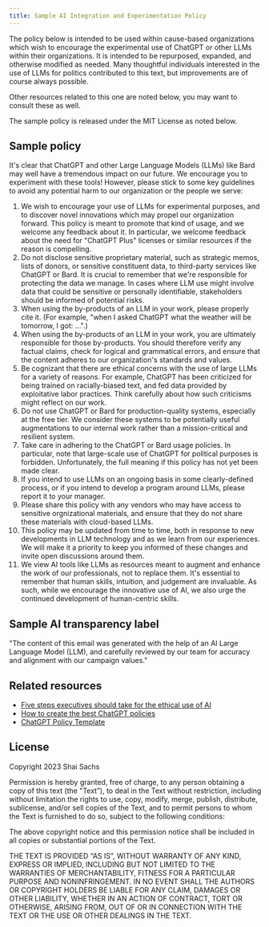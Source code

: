 ```yaml
---
title: Sample AI Integration and Experimentation Policy
---
```


The policy below is intended to be used within cause-based organizations which wish to encourage the experimental use of ChatGPT or other LLMs within their organizations. It is intended to be repurposed, expanded, and otherwise modified as needed. Many thoughtful individuals interested in the use of LLMs for politics contributed to this text, but improvements are of course always possible.

Other resources related to this one are noted below, you may want to consult these as well.

The sample policy is released under the MIT License as noted below.

## Sample policy

It's clear that ChatGPT and other Large Language Models (LLMs) like Bard may well have a tremendous impact on our future. We encourage you to experiment with these tools! However, please stick to some key guidelines to avoid any potential harm to our organization or the people we serve:

1. We wish to encourage your use of LLMs for experimental purposes, and to discover novel innovations which may propel our organization forward. This policy is meant to promote that kind of usage, and we welcome any feedback about it. In particular, we welcome feedback about the need for "ChatGPT Plus" licenses or similar resources if the reason is compelling.
2. Do not disclose sensitive proprietary material, such as strategic memos, lists of donors, or sensitive constituent data, to third-party services like ChatGPT or Bard. It is crucial to remember that we're responsible for protecting the data we manage. In cases where LLM use might involve data that could be sensitive or personally identifiable, stakeholders should be informed of potential risks.
3. When using the by-products of an LLM in your work, please properly cite it. (For example, "when I asked ChatGPT what the weather will be tomorrow, I got: ...".)
4. When using the by-products of an LLM in your work, you are ultimately responsible for those by-products. You should therefore verify any factual claims, check for logical and grammatical errors, and ensure that the content adheres to our organization's standards and values.
5. Be cognizant that there are ethical concerns with the use of large LLMs for a variety of reasons. For example, ChatGPT has been criticized for being trained on racially-biased text, and fed data provided by exploitative labor practices. Think carefully about how such criticisms might reflect on our work.
6. Do not use ChatGPT or Bard for production-quality systems, especially at the free tier. We consider these systems to be potentially useful augmentations to our internal work rather than a mission-critical and resilient system.
7. Take care in adhering to the ChatGPT or Bard usage policies. In particular, note that large-scale use of ChatGPT for political purposes is forbidden. Unfortunately, the full meaning if this policy has not yet been made clear.
8. If you intend to use LLMs on an ongoing basis in some clearly-defined process, or if you intend to develop a program around LLMs, please report it to your manager.
9. Please share this policy with any vendors who may have access to sensitive orgnizational materials, and ensure that they do not share these materials with cloud-based LLMs.
10. This policy may be updated from time to time, both in response to new developments in LLM technology and as we learn from our experiences. We will make it a priority to keep you informed of these changes and invite open discussions around them.
11. We view AI tools like LLMs as resources meant to augment and enhance the work of our professionals, not to replace them. It's essential to remember that human skills, intuition, and judgement are invaluable. As such, while we encourage the innovative use of AI, we also urge the continued development of human-centric skills.

## Sample AI transparency label
"The content of this email was generated with the help of an AI Large Language Model (LLM), and carefully reviewed by our team for accuracy and alignment with our campaign values."

## Related resources

* [Five steps executives should take for the ethical use of AI](https://parsonstko.com/ai-for-executives/)
* [How to create the best ChatGPT policies](https://www.shrm.org/resourcesandtools/hr-topics/technology/pages/how-to-create-the-best-chatgpt-policies-.aspx)
* [ChatGPT Policy Template](https://trainual.com/template/chatgpt-policy)

## License

Copyright 2023 Shai Sachs

Permission is hereby granted, free of charge, to any person obtaining a copy of this text (the "Text”), to deal in the Text without restriction, including without limitation the rights to use, copy, modify, merge, publish, distribute, sublicense, and/or sell copies of the Text, and to permit persons to whom the Text is furnished to do so, subject to the following conditions:

The above copyright notice and this permission notice shall be included in all copies or substantial portions of the Text.

THE TEXT IS PROVIDED “AS IS”, WITHOUT WARRANTY OF ANY KIND, EXPRESS OR IMPLIED, INCLUDING BUT NOT LIMITED TO THE WARRANTIES OF MERCHANTABILITY, FITNESS FOR A PARTICULAR PURPOSE AND NONINFRINGEMENT. IN NO EVENT SHALL THE AUTHORS OR COPYRIGHT HOLDERS BE LIABLE FOR ANY CLAIM, DAMAGES OR OTHER LIABILITY, WHETHER IN AN ACTION OF CONTRACT, TORT OR OTHERWISE, ARISING FROM, OUT OF OR IN CONNECTION WITH THE TEXT OR THE USE OR OTHER DEALINGS IN THE TEXT.